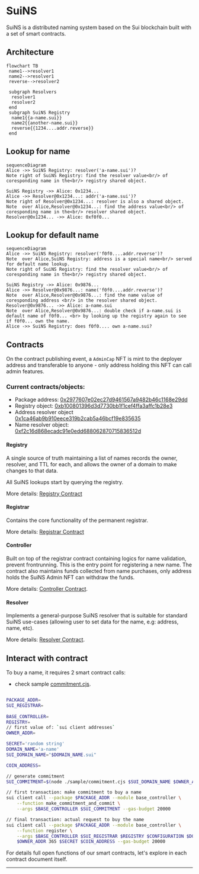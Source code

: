 # SuiNS

SuiNS is a distributed naming system based on the Sui blockchain built with a set of smart contracts.

## Architecture

```mermaid
flowchart TB
 name1-->resolver1
 name2-->resolver1
 reverse-->resolver2

 subgraph Resolvers
  resolver1
  resolver2
 end
 subgraph SuiNS Registry
  name1{{a-name.sui}}
  name2{{another-name.sui}}
  reverse{{1234....addr.reverse}}
 end
```

## Lookup for name

```mermaid
sequenceDiagram
Alice ->> SuiNS Registry: resolver('a-name.sui')?
Note right of SuiNS Registry: find the resolver value<br/> of coresponding name in the<br/> registry shared object.

SuiNS Registry ->> Alice: 0x1234...
Alice ->> Resolver@0x1234...: addr('a-name.sui')?
Note right of Resolver@0x1234...: resolver is also a shared object.
Note  over Alice,Resolver@0x1234...: find the address value<br/> of coresponding name in the<br/> resolver shared object.
Resolver@0x1234... ->> Alice: 0xf0f0...
```

## Lookup for default name

```mermaid
sequenceDiagram
Alice ->> SuiNS Registry: resolver('f0f0....addr.reverse')?
Note  over Alice,SuiNS Registry: address is a special name<br/> served for default name lookup.
Note right of SuiNS Registry: find the resolver value<br/> of coresponding name in the<br/> registry shared object.

SuiNS Registry ->> Alice: 0x9876...
Alice ->> Resolver@0x9876...: name('f0f0....addr.reverse')?
Note  over Alice,Resolver@0x9876...: find the name value of coresponding address <br/> in the resolver shared object.
Resolver@0x9876... ->> Alice: a-name.sui
Note  over Alice,Resolver@0x9876...: double check if a-name.sui is default name of f0f0... <br> by looking up the registry again to see if f0f0... own the name.
Alice ->> SuiNS Registry: does f0f0.... own a-name.sui?
```

## Contracts

On the contract publishing event, a `AdminCap` NFT is mint to the deployer address and transferable to anyone - only address holding this NFT can call admin features.

### Current contracts/objects:

- Package address: [0x2977607e02ec27d9461567a9482b46c1168e29dd](https://explorer.devnet.sui.io/objects/0x2977607e02ec27d9461567a9482b46c1168e29dd)
- Registry object: [0xb100801396d3d7730bb1f1cef4ffa3affc1b28e3](https://explorer.devnet.sui.io/objects/0xb100801396d3d7730bb1f1cef4ffa3affc1b28e3)
- Address resolver object [0x1ca46ab9b910eece319b2cab5a46bcf19e835635](https://explorer.devnet.sui.io/objects/0x1ca46ab9b910eece319b2cab5a46bcf19e835635)
- Name resolver object: [0xf2c16d868ecadc91e0edd688062870715836512d](https://explorer.devnet.sui.io/objects/0xf2c16d868ecadc91e0edd688062870715836512d)

#### Registry

A single source of truth maintaining a list of names records the owner, resolver, and TTL for each, and allows the owner of a domain to make changes to that data.

All SuiNS lookups start by querying the registry.

More details: [Registry Contract](./contracts/registry.md)

#### Registrar

Contains the core functionality of the permanent registrar.

More details: [Registrar Contract](./contracts/registrar.md)

#### Controller

Built on top of the registrar contract containing logics for name validation, prevent frontrunning. This is the entry point for registering a new name. The contract also maintains funds collected from name purchases, only address holds the SuiNS Admin NFT can withdraw the funds.

More details: [Controller Contract](./contracts/controller.md).

#### Resolver

Implements a general-purpose SuiNS resolver that is suitable for standard SuiNS use-cases (allowing user to set data for the name, e.g: address, name, etc).

More details: [Resolver Contract](./contracts/resolver.md).

## Interact with contract

To buy a name, it requires 2 smart contract calls:

- check sample [commitment.cjs](./sample/commitment.cjs).

```bash

PACKAGE_ADDR=
SUI_REGISTRAR=
​
BASE_CONTROLLER=
REGISTRY=
// first value of: `sui client addresses`
OWNER_ADDR=

SECRET='random string'
DOMAIN_NAME='a-name'
SUI_DOMAIN_NAME="$DOMAIN_NAME.sui"

COIN_ADDRESS=

// generate commitment
SUI_COMMITMENT=$(node ./sample/commitment.cjs $SUI_DOMAIN_NAME $OWNER_ADDR $SECRET);

// first transaction: make commitment to buy a name
sui client call --package $PACKAGE_ADDR --module base_controller \
    --function make_commitment_and_commit \
    --args $BASE_CONTROLLER $SUI_COMMITMENT --gas-budget 20000

// final transaction: actual request to buy the name
sui client call --package $PACKAGE_ADDR --module base_controller \
    --function register \
    --args $BASE_CONTROLLER $SUI_REGISTRAR $REGISTRY $CONFIGURATION $DOMAIN_NAME \
    $OWNER_ADDR 365 $SECRET $COIN_ADDRESS --gas-budget 20000
```

For details full open functions of our smart contracts, let's explore in each contract document itself.

---
